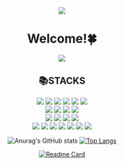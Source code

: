 <!-- <div align=center><h2> Hi I'm Grace 👋 </h2></div> -->
<div align="center">
<!-- https://github.com/kyechan99/capsule-render#descaligny 배너참고-->
<img src="https://capsule-render.vercel.app/api?type=slice&color=gradient&customColorList=3,26&height=180&section=header&text=Grace%20Lee%20😎&animation=twinkling&fontSize=40&fontAlign=84.5&fontAlignY=28" />

# Welcome!🍀
<!--
**Eunhye4250** is a ✨ _special_ ✨ repository because its `README.md` (this file) appears on your GitHub profile.

Here are some ideas to get you started:

🔭 I’m currently working on ... </br>
🌱 I’m currently learning  </br>
👯 I’m looking to collaborate on ... </br>
🤔 I’m looking for help with ... </br>
💬 Ask me about ... </br>
📫 How to reach me: ... </br>
😄 Pronouns: ... </br>
⚡ Fun fact: ... </br>
-->
  

<img src="https://s3.orbi.kr/data/file/united/8e34a73ddd7480e93e65aef06c51bfdd.gif">
  
## 📚**STACKS** </br>
<img src="https://img.shields.io/badge/Python-3766AB?style=flat-square&logo=Python&logoColor=white"/></a>
<img src="https://img.shields.io/badge/Anaconda-44A833?style=flat-square&logo=Anaconda&logoColor=white"/></a>
<img src="https://img.shields.io/badge/R-276DC3?style=flat-square&logo=R&logoColor=white"/></a>
<img src="https://img.shields.io/badge/PostgreSQL-4169E1?style=flat-square&logo=PostgreSQL&logoColor=white"/></a>
<img src="https://img.shields.io/badge/Elasticsearch-005571?style=flat-square&logo=Elasticsearch&logoColor=white"/></a> 
<img src="https://img.shields.io/badge/Google Colab-F9AB001?style=flat-square&logo=Google Colab&logoColor=white"/></a>  </br>
<img src="https://img.shields.io/badge/Pandas-150458?style=flat-square&logo=Pandas&logoColor=white"/></a>
<img src="https://img.shields.io/badge/NumPy-013243?style=flat-square&logo=NumPy&logoColor=white"/></a>
<img src="https://img.shields.io/badge/TensorFlow-FF6F00?style=flat-square&logo=TensorFlow&logoColor=white"/></a>
<img src="https://img.shields.io/badge/Keras-D00000?style=flat-square&logo=Keras&logoColor=white"/></a>  </br>
<img src="https://img.shields.io/badge/Tableau-E97627?style=flat-square&logo=Tableau&logoColor=white"/></a>
<img src="https://img.shields.io/badge/Microsoft Excel-217346?style=flat-square&logo=Microsoft Excel&logoColor=white"/></a>
<img src="https://img.shields.io/badge/Microsoft PowerPoint-B7472A?style=flat-square&logo=Microsoft PowerPoint&logoColor=white"/></a>
<img src="https://img.shields.io/badge/Postman-FF6C37?style=flat-square&logo=Postman&logoColor=white"/></a>  </br>
<img src="https://img.shields.io/badge/Notion-000000?style=flat-square&logo=Notion&logoColor=white"/></a>
<img src="https://img.shields.io/badge/Slack-4A154B?style=flat-square&logo=Slack&logoColor=white"/></a>
<img src="https://img.shields.io/badge/GitHub-181717?style=flat-square&logo=GitHub&logoColor=white"/></a>
<img src="https://img.shields.io/badge/Git-F05032?style=flat-square&logo=Git&logoColor=white"/></a>
<img src="https://img.shields.io/badge/Linux-FCC624?style=flat-square&logo=Python&logoColor=white"/></a>
<img src="https://img.shields.io/badge/Ubuntu-E95420?style=flat-square&logo=Python&logoColor=white"/></a>
<img src="https://img.shields.io/badge/CentOS-262577?style=flat-square&logo=Python&logoColor=white"/></a>

![Anurag's GitHub stats](https://github-readme-stats.vercel.app/api?username=Eunhye4250&show_icons=true&theme=tokyonight&bg_color=white&layout=compact&locale=en)&nbsp;[![Top Langs](https://github-readme-stats.vercel.app/api/top-langs/?username=Eunhye4250)](https://github.com/anuraghazra/github-readme-stats&locale=en)
<!-- [![Top Langs](https://github-readme-stats.vercel.app/api/top-langs/?username=Eunhye4250&show_icons=true&theme=tokyonight&bg_color=white&layout=compact&locale=en)](https://github.com/anuraghazra/github-readme-stats) -->
[![Readme Card](https://github-readme-stats.vercel.app/api/pin/?username=Eunhye4250&repo=github-readme-stats)](https://github.com/Eunhye4250/github-readme-stats)

<!--
<img src="https://capsule-render.vercel.app/api?type=slice&reversal=true&color=gradient&customColorList=3,26&height=180&section=footer" />
-->

</div>

